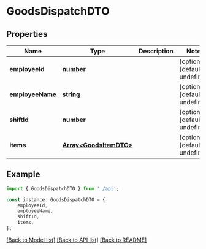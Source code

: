 # GoodsDispatchDTO


## Properties

Name | Type | Description | Notes
------------ | ------------- | ------------- | -------------
**employeeId** | **number** |  | [optional] [default to undefined]
**employeeName** | **string** |  | [optional] [default to undefined]
**shiftId** | **number** |  | [optional] [default to undefined]
**items** | [**Array&lt;GoodsItemDTO&gt;**](GoodsItemDTO.md) |  | [optional] [default to undefined]

## Example

```typescript
import { GoodsDispatchDTO } from './api';

const instance: GoodsDispatchDTO = {
    employeeId,
    employeeName,
    shiftId,
    items,
};
```

[[Back to Model list]](../README.md#documentation-for-models) [[Back to API list]](../README.md#documentation-for-api-endpoints) [[Back to README]](../README.md)
